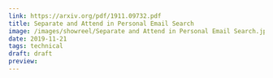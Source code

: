 ```yaml
---
link: https://arxiv.org/pdf/1911.09732.pdf
title: Separate and Attend in Personal Email Search
image: /images/showreel/Separate and Attend in Personal Email Search.jpg
date: 2019-11-21
tags: technical
draft: draft
preview:
---
```



